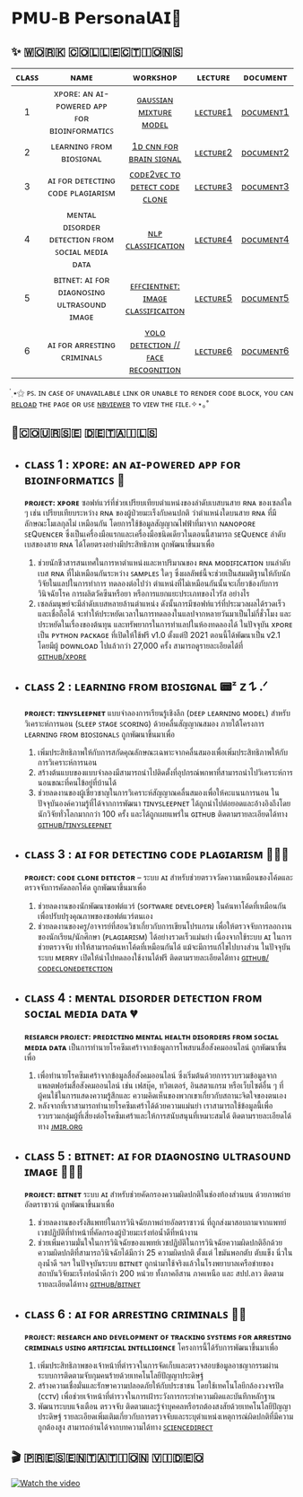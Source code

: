 # **𝗣𝗠𝗨-𝗕 𝗣𝗲𝗿𝘀𝗼𝗻𝗮𝗹𝗔𝗜🤖**

## **✨ ​🇼​​🇴​​🇷​​🇰​ ​🇨​​🇴​​🇱​​🇱​​🇪​​🇨​​🇹​​🇮​​🇴​​🇳​​🇸​**
| **ᴄʟᴀꜱꜱ** | **ɴᴀᴍᴇ** | **ᴡᴏʀᴋꜱʜᴏᴘ** | **ʟᴇᴄᴛᴜʀᴇ** | **ᴅᴏᴄᴜᴍᴇɴᴛ** |
|:---:|:---:|:---:|:---:|---|
| 1 | xᴘᴏʀᴇ: ᴀɴ ᴀɪ-ᴘᴏᴡᴇʀᴇᴅ ᴀᴘᴘ ꜰᴏʀ ʙɪᴏɪɴꜰᴏʀᴍᴀᴛɪᴄꜱ | [ɢᴀᴜꜱꜱɪᴀɴ ᴍɪxᴛᴜʀᴇ ᴍᴏᴅᴇʟ](WorkShop/WorkShop1_xPore.ipynb) | [ʟᴇᴄᴛᴜʀᴇ1](Lecture/Lecture1_xPore.pdf)| [ᴅᴏᴄᴜᴍᴇɴᴛ1](https://drive.google.com/drive/folders/1WzSEFgym7sDo-3A9etN1a210a0IYmDi_) |
| 2 | ʟᴇᴀʀɴɪɴɢ ꜰʀᴏᴍ ʙɪᴏꜱɪɢɴᴀʟ | [1ᴅ ᴄɴɴ ꜰᴏʀ ʙʀᴀɪɴ ꜱɪɢɴᴀʟ](WorkShop/WorkShop2_BiosignalModel.py) | [ʟᴇᴄᴛᴜʀᴇ2](Lecture/Lecture2_Biosignal.pdf) | [ᴅᴏᴄᴜᴍᴇɴᴛ2](https://drive.google.com/drive/folders/1ZWYsgQaMztE_KxHUUT7dp-Z51vSp1Z6q) |
| 3 | ᴀɪ ꜰᴏʀ ᴅᴇᴛᴇᴄᴛɪɴɢ ᴄᴏᴅᴇ ᴘʟᴀɢɪᴀʀɪꜱᴍ | [ᴄᴏᴅᴇ2ᴠᴇᴄ ᴛᴏ ᴅᴇᴛᴇᴄᴛ ᴄᴏᴅᴇ ᴄʟᴏɴᴇ](WorkShop/WorkShop3_CodeClone.ipynb) | [ʟᴇᴄᴛᴜʀᴇ3](Lecture/Lecture3_CodePlagiarism.pdf) | [ᴅᴏᴄᴜᴍᴇɴᴛ3](https://drive.google.com/drive/folders/1t-RL2SHrjztbW630o4VjY02a9II0tMsQ) |
| 4 | ᴍᴇɴᴛᴀʟ ᴅɪꜱᴏʀᴅᴇʀ ᴅᴇᴛᴇᴄᴛɪᴏɴ ꜰʀᴏᴍ ꜱᴏᴄɪᴀʟ ᴍᴇᴅɪᴀ ᴅᴀᴛᴀ | [ɴʟᴘ ᴄʟᴀꜱꜱɪꜰɪᴄᴀᴛɪᴏɴ](WorkShop/WorkShop4_NLPClassification.ipynb) | [ʟᴇᴄᴛᴜʀᴇ4](Lecture/Lecture4_MentalDisorderfromSocialMedia.pdf) | [ᴅᴏᴄᴜᴍᴇɴᴛ4](https://drive.google.com/drive/folders/1XYuuqvKlfR0BlUyOTZjtUeFr-Tq5sf44) |
| 5 | ʙɪᴛɴᴇᴛ: ᴀɪ ꜰᴏʀ ᴅɪᴀɢɴᴏꜱɪɴɢ ᴜʟᴛʀᴀꜱᴏᴜɴᴅ ɪᴍᴀɢᴇ | [ᴇꜰꜰᴄɪᴇɴᴛɴᴇᴛ: ɪᴍᴀɢᴇ ᴄʟᴀꜱꜱɪꜰɪᴄᴀɪᴛᴏɴ](WorkShop/WorkShop5_EffNetImageClassify.ipynb) | [ʟᴇᴄᴛᴜʀᴇ5](Lecture/Lecture5_BitNet.pdf) | [ᴅᴏᴄᴜᴍᴇɴᴛ5](https://drive.google.com/drive/folders/1oidtwy8eeP2rQ-iQrVsxcvRLBQ8eKHrq) |
| 6 | ᴀɪ ꜰᴏʀ ᴀʀʀᴇꜱᴛɪɴɢ ᴄʀɪᴍɪɴᴀʟꜱ | [ʏᴏʟᴏ ᴅᴇᴛᴇᴄᴛɪᴏɴ // ꜰᴀᴄᴇ ʀᴇᴄᴏɢɴɪᴛɪᴏɴ](WorkShop/WorkShop6_ImageDetectionUsingYOLOv8.ipynb) | [ʟᴇᴄᴛᴜʀᴇ6](Lecture/Lecture6_ObjectDetection.pdf) | [ᴅᴏᴄᴜᴍᴇɴᴛ6](https://drive.google.com/drive/folders/1LR_1LWKMVkrcLi0aYjjWjNgaDiZ9OJX3) |

  ๋࣭ ⭑⚝  ᴘꜱ. ɪɴ ᴄᴀꜱᴇ ᴏꜰ ᴜɴᴀᴠᴀɪʟᴀʙʟᴇ ʟɪɴᴋ ᴏʀ ᴜɴᴀʙʟᴇ ᴛᴏ ʀᴇɴᴅᴇʀ ᴄᴏᴅᴇ ʙʟᴏᴄᴋ, ʏᴏᴜ ᴄᴀɴ <ins>ʀᴇʟᴏᴀᴅ</ins> ᴛʜᴇ ᴘᴀɢᴇ ᴏʀ ᴜꜱᴇ [ɴʙᴠɪᴇᴡᴇʀ](https://nbviewer.org/) ᴛᴏ ᴠɪᴇᴡ ᴛʜᴇ ꜰɪʟᴇ.✧⋆｡˚


## **🚩​🇨​​🇴​​🇺​​🇷​​🇸​​🇪​ ​🇩​​🇪​​🇹​​🇦​​🇮​​🇱​​🇸​**
  * ## **ᴄʟᴀꜱꜱ 1 : xᴘᴏʀᴇ: ᴀɴ ᴀɪ-ᴘᴏᴡᴇʀᴇᴅ ᴀᴘᴘ ꜰᴏʀ ʙɪᴏɪɴꜰᴏʀᴍᴀᴛɪᴄꜱ 🧬**
    **ᴘʀᴏᴊᴇᴄᴛ: xᴘᴏʀᴇ** ซอฟท์แวร์ที่ช่วยเปรียบเทียบตำแหน่งของลำดับเบสบนสาย ʀɴᴀ ของเซลล์ใด ๆ เช่น เปรียบเทียบระหว่าง ʀɴᴀ ของผู้ป่วยมะเร็งกับคนปกติ ว่าตำแหน่งใดบนสาย ʀɴᴀ ที่มีลักษณะโมเลกุลไม่     เหมือนกัน โดยการใช้ข้อมูลสัญญาณไฟฟ้าที่มาจาก ɴᴀɴᴏᴘᴏʀᴇ ꜱᴇQᴜᴇɴᴄᴇʀ ซึ่งเป็นเครื่องมือแรกและเครื่องมือชนิดเดียวในตอนนี้สามารถ ꜱᴇQᴜᴇɴᴄᴇ ลำดับเบสของสาย ʀɴᴀ ได้โดยตรงอย่างมีประสิทธิภาพ
    ถูกพัฒนาขึ้นมาเพื่อ
    1. ช่วยนักชีวสารสนเทศในการหาตำแหน่งและหาปริมาณของ ʀɴᴀ ᴍᴏᴅɪꜰɪᴄᴀᴛɪᴏɴ บนลำดับเบส ʀɴᴀ ที่ไม่เหมือนกันระหว่าง ꜱᴀᴍᴘʟᴇꜱ ใดๆ ซึ่งผลลัพธ์นี้จะช่วยเป็นสมมติฐานให้กับนักวิจัยในแลปในการทำการ             ทดลองต่อไปว่า ตำแหน่งที่ไม่เหมือนกันนั้นจะเกี่ยวข้องกับการวินิจฉัยโรค การผลิตวัคซีนหรือยา หรือการแยกแยะประเภทของไวรัส อย่างไร
    2. เซลล์มนุษย์จะมีลำดับเบสหลายล้านตำแหน่ง ดังนั้นการมีซอฟท์แวร์ที่ประมวลผลได้รวดเร็วและเชื่อถือได้ จะทำให้ประหยัดเวลาในการทดลองในแลปจากหลายวันมาเป็นไม่กี่ชั่วโมง และประหยัดในเรื่องของต้นทุน           และทรัพยากรในการทำแลปในห้องทดลองได้
     ในปัจจุบัน xᴘᴏʀᴇ เป็น ᴘʏᴛʜᴏɴ ᴘᴀᴄᴋᴀɢᴇ ที่เปิดให้ใช้ฟรี ᴠ1.0 ตั้งแต่ปี 2021 ตอนนี้ได้พัฒนาเป็น ᴠ2.1 โดยมีผู้ ᴅᴏᴡɴʟᴏᴀᴅ ไปแล้วกว่า 27,000 ครั้ง สามารถดูรายละเอียดได้ที่ [ɢɪᴛʜᴜʙ/xᴘᴏʀᴇ](https://github.com/GoekeLab/xpore)


 * ## **ᴄʟᴀꜱꜱ 2 : ʟᴇᴀʀɴɪɴɢ ꜰʀᴏᴍ ʙɪᴏꜱɪɢɴᴀʟ 📟ᶻ 𝗓 𐰁 .ᐟ**
      **ᴘʀᴏᴊᴇᴄᴛ: ᴛɪɴʏꜱʟᴇᴇᴘɴᴇᴛ** แบบจำลองการเรียนรู้เชิงลึก (ᴅᴇᴇᴘ ʟᴇᴀʀɴɪɴɢ ᴍᴏᴅᴇʟ) สำหรับวิเคราะห์การนอน (ꜱʟᴇᴇᴘ ꜱᴛᴀɢᴇ ꜱᴄᴏʀɪɴɢ) ด้วยคลื่นสัญญาณสมอง ภายใต้โครงการ ʟᴇᴀʀɴɪɴɢ ꜰʀᴏᴍ           ʙɪᴏꜱɪɢɴᴀʟꜱ  ถูกพัฒนาขึ้นมาเพื่อ
    1. เพิ่มประสิทธิภาพให้กับการสกัดคุณลักษณะเฉพาะจากคลื่นสมองเพื่อเพิ่มประสิทธิภาพให้กับการวิเคราะห์การนอน
    2. สร้างต้นแบบของแบบจำลองมีสามารถนำไปติดตั้งที่อุปกรณ์พกพาที่สามารถนำไปวิเคราะห์การนอนขณะที่คนไข้อยู่ที่บ้านได้
    3. ช่วยลดงานของผู้เชี่ยวชาญในการวิเคราะห์สัญญาณคลื่นสมองเพื่อให้คะแนนการนอน
      ในปัจจุบันองค์ความรู้ที่ได้จากการพัฒนา ᴛɪɴʏꜱʟᴇᴇᴘɴᴇᴛ ได้ถูกนำไปต่อยอดและอ้างอิงถึงโดยนักวิจัยทั่วโลกมากกว่า 100 ครั้ง และได้ถูกเผยแพร่ใน ɢɪᴛʜᴜʙ
      ติดตามรายละเอียดได้ทาง [ɢɪᴛʜᴜʙ/ᴛɪɴʏꜱʟᴇᴇᴘɴᴇᴛ](https://github.com/akaraspt/tinysleepnet)


  * ## **ᴄʟᴀꜱꜱ 3 : ᴀɪ ꜰᴏʀ ᴅᴇᴛᴇᴄᴛɪɴɢ ᴄᴏᴅᴇ ᴘʟᴀɢɪᴀʀɪꜱᴍ 👩🏻‍💻**
      **ᴘʀᴏᴊᴇᴄᴛ: ᴄᴏᴅᴇ ᴄʟᴏɴᴇ ᴅᴇᴛᴇᴄᴛᴏʀ** – ระบบ ᴀɪ สำหรับช่วยตรวจวัดความเหมือนของโค้ดและตรวจจับการคัดลอกโค้ด
      ถูกพัฒนาขึ้นมาเพื่อ
    1. ช่วยลดงานของนักพัฒนาซอฟต์แวร์ (ꜱᴏꜰᴛᴡᴀʀᴇ ᴅᴇᴠᴇʟᴏᴘᴇʀ) ในค้นหาโค้ดที่เหมือนกัน เพื่อปรับปรุงคุณภาพของซอฟต์แวร์ตนเอง
    2. ช่วยลดงานของครู/อาจารย์ที่สอนวิชาเกี่ยวกับการเขียนโปรแกรม เพื่อให้ตรวจจับการลอกงานของนักเรียน/นักศึกษา (ᴘʟᴀɢɪᴀʀɪꜱᴍ) ได้อย่างรวดเร็วแม่นยำ
    เนื่องจากใช้ระบบ ᴀɪ ในการช่วยตรวจจับ ทำให้สามารถค้นหาโค้ดที่เหมือนกันได้ แม้จะมีการแก้ไขไปบางส่วน
    ในปัจจุบันระบบ ᴍᴇʀʀʏ เปิดให้นำไปทดลองใช้งานได้ฟรี
    ติดตามรายละเอียดได้ทาง [ɢɪᴛʜᴜʙ/ᴄᴏᴅᴇᴄʟᴏɴᴇᴅᴇᴛᴇᴄᴛɪᴏɴ](https://github.com/MUICT-SERU/SP2019-07-CodeCloneDetection)


  * ## **ᴄʟᴀꜱꜱ 4 : ᴍᴇɴᴛᴀʟ ᴅɪꜱᴏʀᴅᴇʀ ᴅᴇᴛᴇᴄᴛɪᴏɴ ꜰʀᴏᴍ ꜱᴏᴄɪᴀʟ ᴍᴇᴅɪᴀ ᴅᴀᴛᴀ 💔**
      **ʀᴇꜱᴇᴀʀᴄʜ ᴘʀᴏᴊᴇᴄᴛ: ᴘʀᴇᴅɪᴄᴛɪɴɢ ᴍᴇɴᴛᴀʟ ʜᴇᴀʟᴛʜ ᴅɪꜱᴏʀᴅᴇʀꜱ ꜰʀᴏᴍ ꜱᴏᴄɪᴀʟ ᴍᴇᴅɪᴀ ᴅᴀᴛᴀ** เป็นการทำนายโรคซึมเศร้าจากข้อมูลการโพสบนสื่อสังคมออนไลน์ ถูกพัฒนาขึ้นเพื่อ
    1. เพื่อทำนายโรคซึมเศร้าจากข้อมูลสื่อสังคมออนไลน์ ซึ่งเริ่มต้นด้วยการรวบรวมข้อมูลจากแพลตฟอร์มสื่อสังคมออนไลน์ เช่น เฟสบุ๊ค, ทวิตเตอร์, อินสตาแกรม หรือเว็บไซต์อื่น ๆ ที่ผู้คนใช้ในการแสดงความรู้สึกและ        ความคิดเห็นของพวกเขาเกี่ยวกับสถานะจิตใจของตนเอง
    2. หลังจากที่เราสามารถทำนายโรคซึมเศร้าได้ด้วยความแม่นยำ เราสามารถใช้ข้อมูลนี้เพื่อรวบรวมกลุ่มผู้ที่เสี่ยงต่อโรคซึมเศร้าและให้การสนับสนุนที่เหมาะสมได้
       ติดตามรายละเอียดได้ทาง [ᴊᴍɪʀ.ᴏʀɢ](https://www.jmir.org/2017/6/e228/)


  * ## **ᴄʟᴀꜱꜱ 5 : ʙɪᴛɴᴇᴛ: ᴀɪ ꜰᴏʀ ᴅɪᴀɢɴᴏꜱɪɴɢ ᴜʟᴛʀᴀꜱᴏᴜɴᴅ ɪᴍᴀɢᴇ 👩🏻‍⚕️**
      **ᴘʀᴏᴊᴇᴄᴛ: ʙɪᴛɴᴇᴛ** ระบบ ᴀɪ สำหรับช่วยคัดกรองความผิดปกติในช่องท้องส่วนบน ด้วยภาพถ่ายอัลตราซาวน์ ถูกพัฒนาขึ้นมาเพื่อ
    1. ช่วยลดงานของรังสีแพทย์ในการวินิจฉัยภาพถ่ายอัลตราซาวน์ ที่ถูกส่งมาสอบถามจากแพทย์เวชปฏิบัติที่ทำหน้าที่คัดกรองผู้ป่วยมะเร๋งท่อน้ำดีที่หน้างาน
    2. ช่วยเพิ่มความมั่นใจในการวินิจฉัยของแพทย์เวชปฏิบัติในการวินิจฉัยความผิดปกติอีกด้วย
      ความผิดปกติที่สามารถวินิจฉัยได้มีกว่า 25 ความผิดปกติ ตั้งแต่ ไขมันพอกตับ ตับแข็ง นิ่วในถุงน้ำดี ฯลฯ
      ในปัจจุบันระบบ ʙɪᴛɴᴇᴛ ถูกนำมาใช้จริงแล้วในโรงพยาบาลเครือข่ายของสถาบันวิจัยมะเร็งท่อน้ำดีกว่า 200 หน่วย ทั้งภาคอีสาน ภาคเหนือ และ สปป.ลาว
      ติดตามรายละเอียดได้ทาง [ɢɪᴛʜᴜʙ/ʙɪᴛɴᴇᴛ](https://tohnperfect.github.io/BiTNet/)


  * ## **ᴄʟᴀꜱꜱ 6 : ᴀɪ ꜰᴏʀ ᴀʀʀᴇꜱᴛɪɴɢ ᴄʀɪᴍɪɴᴀʟꜱ 🧑‍🦲**
      **ᴘʀᴏᴊᴇᴄᴛ: ʀᴇꜱᴇᴀʀᴄʜ ᴀɴᴅ ᴅᴇᴠᴇʟᴏᴘᴍᴇɴᴛ ᴏꜰ ᴛʀᴀᴄᴋɪɴɢ ꜱʏꜱᴛᴇᴍꜱ ꜰᴏʀ ᴀʀʀᴇꜱᴛɪɴɢ ᴄʀɪᴍɪɴᴀʟꜱ ᴜꜱɪɴɢ ᴀʀᴛɪꜰɪᴄɪᴀʟ ɪɴᴛᴇʟʟɪɢᴇɴᴄᴇ**
      โครงการนี้ได้รับการพัฒนาขึ้นมาเพื่อ
    1. เพิ่มประสิทธิภาพของเจ้าหน้าที่ตำรวจในการจัดเก็บและตรวจสอบข้อมูลอาชญากรรมผ่านระบบการติดตามจับกุมคนร้ายด้วยเทคโนโลยีปัญญาประดิษฐ์
    2. สร้างความเชื่อมั่นและรักษาความปลอดภัยให้กับประชาชน โดยใช้เทคโนโลยีกล้องวงจรปิด (ᴄᴄᴛᴠ) เพื่อช่วยเจ้าหน้าที่ตำรวจในการเฝ้าระวังการกระทำความผิดและบันทึกหลักฐาน
    3. พัฒนาระบบแจ้งเตือน ตรวจจับ ติดตามและรู้จำบุคคลหรือรถต้องสงสัยด้วยเทคโนโลยีปัญญาประดิษฐ์
    รายละเอียดเพิ่มเติมเกี่ยวกับการตรวจจับและระบุตำแหน่งเหตุการณ์ผิดปกติที่มีความถูกต้องสูง สามารถอ่านได้จากบทความได้ทาง [ꜱᴄɪᴇɴᴄᴇᴅɪʀᴇᴄᴛ](https://www.sciencedirect.com/science/article/pii/S0167865521003925)

## **🎬 🇵​​🇷​​🇪​​🇸​​🇪​​🇳​​🇹​​🇦​​🇹​​🇮​​🇴​​🇳​ ​🇻​​🇮​​🇩​​🇪​​🇴​**
[![Watch the video](http://img.youtube.com/vi/ef1I7rt-30U/hqdefault.jpg)](https://youtu.be/ef1I7rt-30U)
